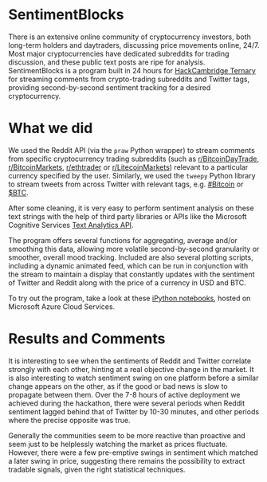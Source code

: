 # SentimentBlocks

There is an extensive online community of cryptocurrency investors, both long-term holders and daytraders, discussing price movements online, 24/7. Most major cryptocurrencies have dedicated subreddits for trading discussion, and these public text posts are ripe for analysis. SentimentBlocks is a program built in 24 hours for [HackCambridge Ternary](https://ternary.devpost.com/) for streaming comments from crypto-trading subreddits and Twitter tags, providing second-by-second sentiment tracking for a desired cryptocurrency.

# What we did

We used the Reddit API (via the `praw` Python wrapper) to stream comments from specific cryptocurrency trading subreddits (such as [r/BitcoinDayTrade](https://www.reddit.com/r/BitcoinDayTrade), [r/BitcoinMarkets](https://www.reddit.com/r/BitcoinMarkets), [r/ethtrader](https://www.reddit.com/r/ethtrader) or [r/LitecoinMarkets](https://www.reddit.com/r/LitecoinMarkets)) relevant to a particular currency specified by the user. Similarly, we used the `tweepy` Python library to stream tweets from across Twitter with relevant tags, e.g. [#Bitcoin](https://twitter.com/search?q=%23bitcoin) or [$BTC](https://twitter.com/search?q=%24BTC).

After some cleaning, it is very easy to perform sentiment analysis on these text strings with the help of third party libraries or APIs like the Microsoft Cognitive Services [Text Analytics API](https://azure.microsoft.com/en-gb/services/cognitive-services/text-analytics).

The program offers several functions for aggregating, average and/or smoothing this data, allowing more volatile second-by-second granularity or smoother, overall mood tracking. Included are also several plotting scripts, including a dynamic animated feed, which can be run in conjunction with the stream to maintain a display that constantly updates with the sentiment of Twitter and Reddit along with the price of a currency in USD and BTC.

To try out the program, take a look at these [iPython notebooks](https://sentimentblocks-jamcowl.notebooks.azure.com/nb/tree), hosted on Microsoft Azure Cloud Services.

# Results and Comments

It is interesting to see when the sentiments of Reddit and Twitter correlate strongly with each other, hinting at a real objective change in the market. It is also interesting to watch sentiment swing on one platform before a similar change appears on the other, as if the good or bad news is slow to propagate between them. Over the 7-8 hours of active deployment we achieved during the hackathon, there were several periods when Reddit sentiment lagged behind that of Twitter by 10-30 minutes, and other periods where the precise opposite was true.

Generally the communities seem to be more reactive than proactive and seem just to be helplessly watching the market as prices fluctuate. However, there were a few pre-emptive swings in sentiment which matched a later swing in price, suggesting there remains the possibility to extract tradable signals, given the right statistical techniques.
